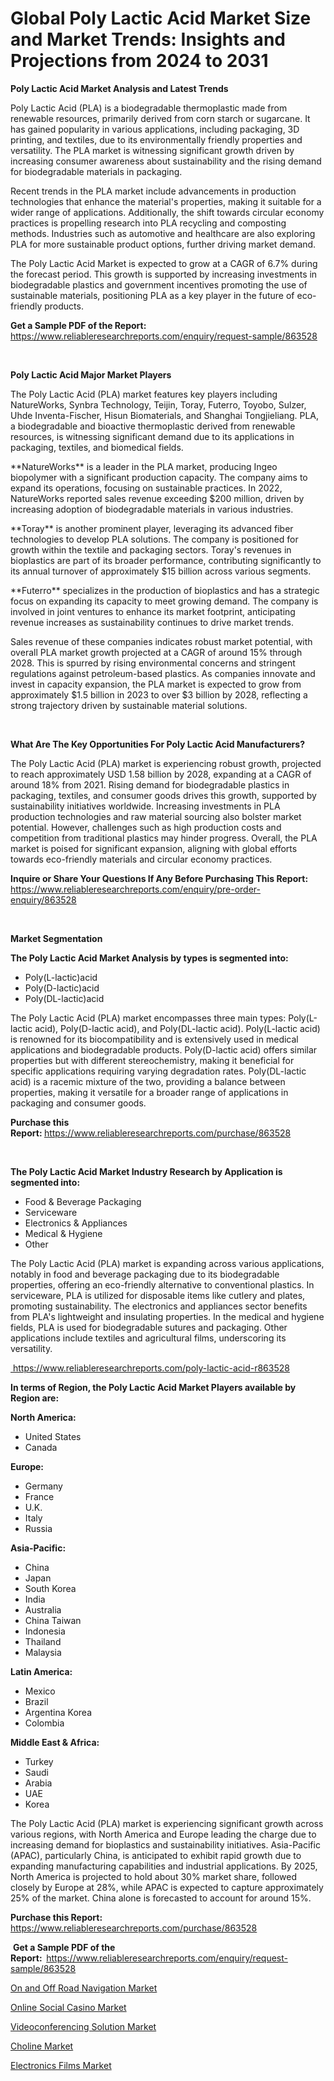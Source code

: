<p><h1>Global Poly Lactic Acid Market Size and Market Trends: Insights and Projections from 2024 to 2031</h1></p><p><strong>Poly Lactic Acid Market Analysis and Latest Trends</strong></p>
<p><p>Poly Lactic Acid (PLA) is a biodegradable thermoplastic made from renewable resources, primarily derived from corn starch or sugarcane. It has gained popularity in various applications, including packaging, 3D printing, and textiles, due to its environmentally friendly properties and versatility. The PLA market is witnessing significant growth driven by increasing consumer awareness about sustainability and the rising demand for biodegradable materials in packaging. </p><p>Recent trends in the PLA market include advancements in production technologies that enhance the material's properties, making it suitable for a wider range of applications. Additionally, the shift towards circular economy practices is propelling research into PLA recycling and composting methods. Industries such as automotive and healthcare are also exploring PLA for more sustainable product options, further driving market demand.</p><p>The Poly Lactic Acid Market is expected to grow at a CAGR of 6.7% during the forecast period. This growth is supported by increasing investments in biodegradable plastics and government incentives promoting the use of sustainable materials, positioning PLA as a key player in the future of eco-friendly products.</p></p>
<p><strong>Get a Sample PDF of the Report:&nbsp;</strong> <a href="https://www.reliableresearchreports.com/enquiry/request-sample/863528?utm_campaign=123&utm_medium=2&utm_source=Github&utm_content=ia&utm_term=12112024&utm_id=poly-lactic-acid">https://www.reliableresearchreports.com/enquiry/request-sample/863528</a></p>
<p>&nbsp;</p>
<p><strong>Poly Lactic Acid Major Market Players</strong></p>
<p><p>The Poly Lactic Acid (PLA) market features key players including NatureWorks, Synbra Technology, Teijin, Toray, Futerro, Toyobo, Sulzer, Uhde Inventa-Fischer, Hisun Biomaterials, and Shanghai Tongjieliang. PLA, a biodegradable and bioactive thermoplastic derived from renewable resources, is witnessing significant demand due to its applications in packaging, textiles, and biomedical fields.</p><p>**NatureWorks** is a leader in the PLA market, producing Ingeo biopolymer with a significant production capacity. The company aims to expand its operations, focusing on sustainable practices. In 2022, NatureWorks reported sales revenue exceeding $200 million, driven by increasing adoption of biodegradable materials in various industries.</p><p>**Toray** is another prominent player, leveraging its advanced fiber technologies to develop PLA solutions. The company is positioned for growth within the textile and packaging sectors. Toray's revenues in bioplastics are part of its broader performance, contributing significantly to its annual turnover of approximately $15 billion across various segments.</p><p>**Futerro** specializes in the production of bioplastics and has a strategic focus on expanding its capacity to meet growing demand. The company is involved in joint ventures to enhance its market footprint, anticipating revenue increases as sustainability continues to drive market trends.</p><p>Sales revenue of these companies indicates robust market potential, with overall PLA market growth projected at a CAGR of around 15% through 2028. This is spurred by rising environmental concerns and stringent regulations against petroleum-based plastics. As companies innovate and invest in capacity expansion, the PLA market is expected to grow from approximately $1.5 billion in 2023 to over $3 billion by 2028, reflecting a strong trajectory driven by sustainable material solutions.</p></p>
<p>&nbsp;</p>
<p><strong>What Are The Key Opportunities For Poly Lactic Acid Manufacturers?</strong></p>
<p><p>The Poly Lactic Acid (PLA) market is experiencing robust growth, projected to reach approximately USD 1.58 billion by 2028, expanding at a CAGR of around 18% from 2021. Rising demand for biodegradable plastics in packaging, textiles, and consumer goods drives this growth, supported by sustainability initiatives worldwide. Increasing investments in PLA production technologies and raw material sourcing also bolster market potential. However, challenges such as high production costs and competition from traditional plastics may hinder progress. Overall, the PLA market is poised for significant expansion, aligning with global efforts towards eco-friendly materials and circular economy practices.</p></p>
<p><strong>Inquire or Share Your Questions If Any Before Purchasing This Report:</strong> <a href="https://www.reliableresearchreports.com/enquiry/pre-order-enquiry/863528?utm_campaign=123&utm_medium=2&utm_source=Github&utm_content=ia&utm_term=12112024&utm_id=poly-lactic-acid">https://www.reliableresearchreports.com/enquiry/pre-order-enquiry/863528</a></p>
<p>&nbsp;</p>
<p><strong>Market Segmentation</strong></p>
<p><strong>The Poly Lactic Acid Market Analysis by types is segmented into:</strong></p>
<p><ul><li>Poly(L-lactic)acid</li><li>Poly(D-lactic)acid</li><li>Poly(DL-lactic)acid</li></ul></p>
<p><p>The Poly Lactic Acid (PLA) market encompasses three main types: Poly(L-lactic acid), Poly(D-lactic acid), and Poly(DL-lactic acid). Poly(L-lactic acid) is renowned for its biocompatibility and is extensively used in medical applications and biodegradable products. Poly(D-lactic acid) offers similar properties but with different stereochemistry, making it beneficial for specific applications requiring varying degradation rates. Poly(DL-lactic acid) is a racemic mixture of the two, providing a balance between properties, making it versatile for a broader range of applications in packaging and consumer goods.</p></p>
<p><strong>Purchase this Report:&nbsp;</strong><a href="https://www.reliableresearchreports.com/purchase/863528?utm_campaign=123&utm_medium=2&utm_source=Github&utm_content=ia&utm_term=12112024&utm_id=poly-lactic-acid">https://www.reliableresearchreports.com/purchase/863528</a></p>
<p>&nbsp;</p>
<p><strong>The Poly Lactic Acid Market Industry Research by Application is segmented into:</strong></p>
<p><ul><li>Food & Beverage Packaging</li><li>Serviceware</li><li>Electronics & Appliances</li><li>Medical & Hygiene</li><li>Other</li></ul></p>
<p><p>The Poly Lactic Acid (PLA) market is expanding across various applications, notably in food and beverage packaging due to its biodegradable properties, offering an eco-friendly alternative to conventional plastics. In serviceware, PLA is utilized for disposable items like cutlery and plates, promoting sustainability. The electronics and appliances sector benefits from PLA's lightweight and insulating properties. In the medical and hygiene fields, PLA is used for biodegradable sutures and packaging. Other applications include textiles and agricultural films, underscoring its versatility.</p></p>
<p><a href="https://www.reliableresearchreports.com/poly-lactic-acid-r863528?utm_campaign=123&utm_medium=2&utm_source=Github&utm_content=ia&utm_term=12112024&utm_id=poly-lactic-acid">&nbsp;https://www.reliableresearchreports.com/poly-lactic-acid-r863528</a></p>
<p><strong>In terms of Region, the Poly Lactic Acid Market Players available by Region are:</strong></p>
<p>
    <p> <strong> North America: </strong>
        <ul>
            <li>United States</li>
            <li>Canada</li>
        </ul>
        </p> 
    <p> <strong> Europe: </strong>
        <ul>
            <li>Germany</li>
            <li>France</li>
            <li>U.K.</li>
            <li>Italy</li>
            <li>Russia</li>
        </ul>
        </p> 
    <p> <strong> Asia-Pacific: </strong>
        <ul>
            <li>China</li>
            <li>Japan</li>
            <li>South Korea</li>
            <li>India</li>
            <li>Australia</li>
            <li>China Taiwan</li>
            <li>Indonesia</li>
            <li>Thailand</li>
            <li>Malaysia</li>
        </ul>
        </p> 
    <p> <strong> Latin America: </strong>
        <ul>
            <li>Mexico</li>
            <li>Brazil</li>
            <li>Argentina Korea</li>
            <li>Colombia</li>
        </ul>
        </p> 
    <p> <strong> Middle East & Africa: </strong>
        <ul>
            <li>Turkey</li>
            <li>Saudi</li>
            <li>Arabia</li>
            <li>UAE</li>
            <li>Korea</li>
        </ul>
    </p>
    </p>
<p><p>The Poly Lactic Acid (PLA) market is experiencing significant growth across various regions, with North America and Europe leading the charge due to increasing demand for bioplastics and sustainability initiatives. Asia-Pacific (APAC), particularly China, is anticipated to exhibit rapid growth due to expanding manufacturing capabilities and industrial applications. By 2025, North America is projected to hold about 30% market share, followed closely by Europe at 28%, while APAC is expected to capture approximately 25% of the market. China alone is forecasted to account for around 15%.</p></p>
<p><strong>Purchase this Report: </strong><a href="https://www.reliableresearchreports.com/purchase/863528?utm_campaign=123&utm_medium=2&utm_source=Github&utm_content=ia&utm_term=12112024&utm_id=poly-lactic-acid">https://www.reliableresearchreports.com/purchase/863528</a></p>
<p>&nbsp;<strong>Get a Sample PDF of the Report:&nbsp;&nbsp;</strong><a href="https://www.reliableresearchreports.com/enquiry/request-sample/863528?utm_campaign=123&utm_medium=2&utm_source=Github&utm_content=ia&utm_term=12112024&utm_id=poly-lactic-acid">https://www.reliableresearchreports.com/enquiry/request-sample/863528</a></p>
<p><strong></strong></p>
<p><p><a href="https://www.linkedin.com/pulse/off-road-navigation-market-segmentation-in-depth-analysis-yx9jc?utm_campaign=123&utm_medium=2&utm_source=Github&utm_content=ia&utm_term=12112024&utm_id=poly-lactic-acid">On and Off Road Navigation Market</a></p><p><a href="https://issuu.com/reportprime-2/docs/online-social-casino-market-size-20_4983b709840174?utm_campaign=123&utm_medium=2&utm_source=Github&utm_content=ia&utm_term=12112024&utm_id=poly-lactic-acid">Online Social Casino Market</a></p><p><a href="https://issuu.com/reportprime-2/docs/videoconferencing-solution-market-s_396618d67c9cdc?utm_campaign=123&utm_medium=2&utm_source=Github&utm_content=ia&utm_term=12112024&utm_id=poly-lactic-acid">Videoconferencing Solution Market</a></p><p><a href="https://github.com/JamesCox407/Market-Research-Report-List-1/blob/main/choline-market.md?utm_campaign=123&utm_medium=2&utm_source=Github&utm_content=ia&utm_term=12112024&utm_id=poly-lactic-acid">Choline Market</a></p><p><a href="https://github.com/tacitam515l/Market-Research-Report-List-1/blob/main/electronics-films-market.md?utm_campaign=123&utm_medium=2&utm_source=Github&utm_content=ia&utm_term=12112024&utm_id=poly-lactic-acid">Electronics Films Market</a></p></p>